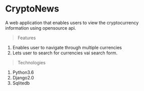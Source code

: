 # CryptoNews

A web application that enables users to view the cryptocurrency information using opensource api.

> Features
1. Enables user to navigate through multiple currencies
2. Lets user to search for currencies vai search form.
  
>Technologies
1. Python3.6
2. Django2.0
3. Sqlitedb
